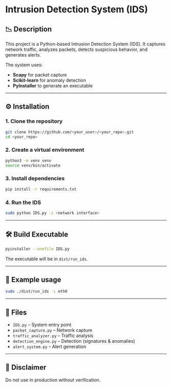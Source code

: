 # Intrusion Detection System (IDS)

## 📉 Description

This project is a Python-based Intrusion Detection System (IDS). It captures network traffic, analyzes packets, detects suspicious behavior, and generates alerts.

The system uses:

* **Scapy** for packet capture
* **Scikit-learn** for anomaly detection
* **PyInstaller** to generate an executable

---

## ⚙️ Installation

### 1. Clone the repository

```bash
git clone https://github.com/<your_user>/<your_repo>.git
cd <your_repo>
```

### 2. Create a virtual environment

```bash
python3 -m venv venv
source venv/bin/activate
```

### 3. Install dependencies

```bash
pip install -r requirements.txt
```

### 4. Run the IDS

```bash
sudo python IDS.py -i <network interface>
```

---

## 🛠 Build Executable

```bash
pyinstaller --onefile IDS.py
```

The executable will be in `dist/run_ids`.

---

## 🚀 Example usage

```bash
sudo ./dist/run_ids -i eth0
```

---

## 📁 Files

* `IDS.py` – System entry point
* `packet_capture.py` – Network capture
* `traffic_analyzer.py` – Traffic analysis
* `detection_engine.py` – Detection (signatures & anomalies)
* `alert_system.py` – Alert generation

---

## 📌 Disclaimer
Do not use in production without verification.

